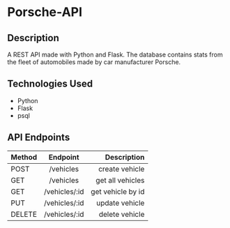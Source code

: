 # Porsche-API

## Description
A REST API made with Python and Flask.  The database contains stats from the fleet of automobiles made by car manufacturer Porsche.

## Technologies Used
* Python
* Flask
* psql

## API Endpoints

| Method        | Endpoint      | Description      |
| ------------- |:-------------:| ----------------:|
| POST          | /vehicles     | create vehicle   |
| GET           | /vehicles     | get all vehicles |
| GET           | /vehicles/:id | get vehicle by id|
| PUT           | /vehicles/:id | update vehicle   |
| DELETE        | /vehicles/:id | delete vehicle   |

